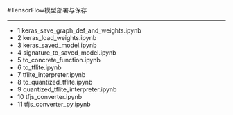 #TensorFlow模型部署与保存  
***
- 1 keras\_save\_graph\_def\_and\_weights.ipynb  
- 2 keras\_load\_weights.ipynb  
- 3 keras\_saved\_model.ipynb  
- 4 signature\_to\_saved\_model.ipynb  
- 5 to\_concrete\_function.ipynb  
- 6 to\_tflite.ipynb  
- 7 tflite\_interpreter.ipynb  
- 8 to\_quantized\_tflite.ipynb
- 9 quantized\_tflite\_interpreter.ipynb  
- 10 tfjs\_converter.ipynb  
- 11 tfjs\_converter\_py.ipynb  
